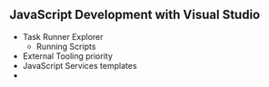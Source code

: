 ## JavaScript Development with Visual Studio

- Task Runner Explorer
    - Running Scripts
- External Tooling priority
- JavaScript Services templates
- 